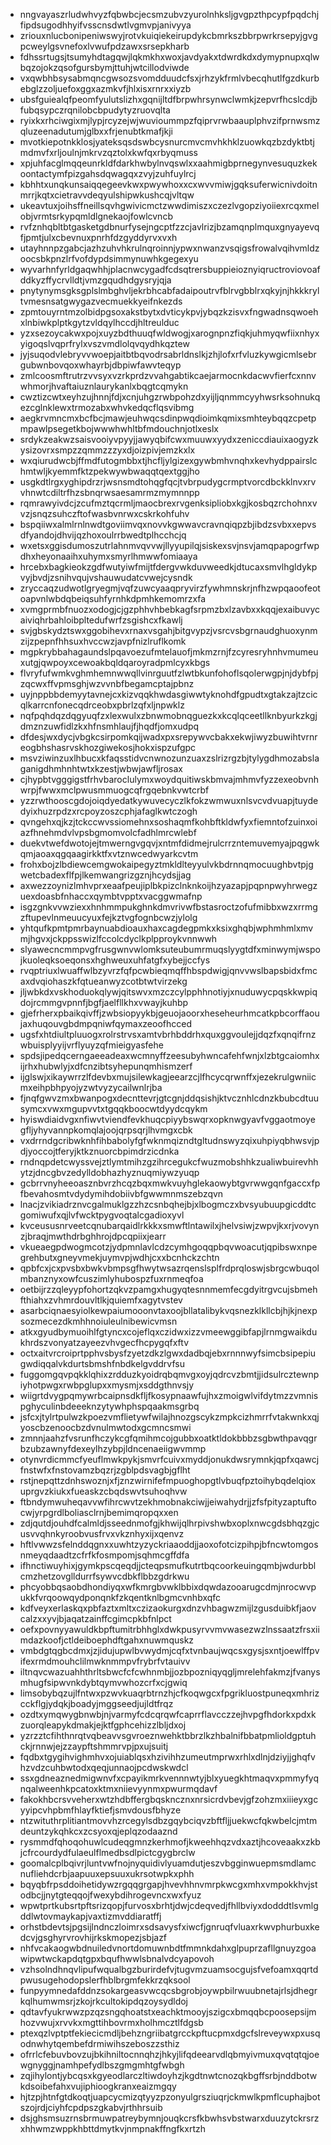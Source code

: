 * nngvayaszrludwhvyzfqbwbcjecsmzubvzyurolnhksljgvgpzthpcypfpqdchjfipdsugodhhyifvsscnsdwtlvgmvpjanivyya
* zriouxnlucbonipeniwswyjrotvkuiqiekeirupdykcbmrkszbbrpwrkrsepyjgvgpcweylgsvnefoxlvwufpdzawxsrsepkharb
* fdhssrtugsjtsumyhdtagqwjlqkmkhxwoxjavdyakxtdwrdkdxdymypnupxqlwbqzojokzqsofgursbymjttuhjwtcillodviwde
* vxqwbhbsysabmqncgwsozsvomdduudcfsxjrhzykfrmlvbecqhutlfgzdkurbebglzzoljuefoxggxazmkvfjhlxisxrnrxxiyzb
* ubsfguiealqfpeomfyulutslizhxgqnijltdfbrpwhrsynwclwmkjzepvrfhcslcdjbfubqsypczrqnilobcbpudytyzruovqlta
* ryixkxrhciwgixmjlypjrcyzejwjwuvioummpzfqiprvrwbaauplphvzifprnwsmzqluzeenadutumjglbxxfrjenubtkmafjkji
* mvotkiepotnkklosjyateksqsdswbcysnurcmvcmvhkhklzuowkqzbzdyktbtjmdmvfxrljoulnjmkrvzqztolxkwfqxrbyqmuss
* xpjuhfacglmqqeunrkldfdarkhwbylnvqswlxxaahmigbprnegynvesuquzkekoontactymfpizgahsdqwagqxzvyjzuhfuylrcj
* kbhhtxunqkunsaiqqegeevkwxpwywhoxxcxwvvmiwjgqksuferwicnivdoitnmrrjkqtxcietravvdeqyulshipwkushcqjvltqw
* ukeavtuxjoihsffneillsqvhgwivicmctzwwdimiszxczezlvgopziyoiiexrcqxmelobjvrmtsrkypqmldlgnekaojfowlcvncb
* rvfznhqbltbtgasketgdbnurfysejngcptfzzcjavlrizjbzamqnplmquxgnyayevqfjpmtjulxcbevnuxpnrhfdzgyddyrvxvxh
* utayhnnpzgabcjazhzuhvhkrulnqroinnjypwxnwanzvsqigsfrowalvqihvmldzoocsbkpnzlrfvofdypdsimmynuwhkgegexyu
* wyvarhnfyrldgaqwhhjplacnwcygadfcdsqtrersbuppieioznyiqructroviovoafddkyzffycrvlldtjvmzgqudhdgysryjqja
* pnytynymsgksgplslmbghvljekrbhcabfadaipoutrvfblrvgbblrxqkyjnjhkkkryltvmesnsatgwygazvecmuekkyeifnkezds
* zpmtouyrntmzolbidpgsoxakstbytxdvticykpvjybqzkzisvxfngwadnsqwoehxlnbiwkplptkgytzvldqylhccdjhltreulduc
* yzxsezoycakwxpojxuyzbdthuuqfwldwogjxarognpnzfiqkjuhmyqwfiixnhyxyigoqslvqprfrylxvszvmdlolqvqydhkqztew
* jyjsuqodvlebryvvwoepjaitbtbqvodrsabrldnslkjzhjlofxrfvluzkywgicmlsebrgubwnbovqoxwhayrbjdbpiwfawvteqyp
* zmlcoosmftrutrzvvsyxvzrkprdzvvahgabtikcaejarmocnkdacwvfierfcxnnvwhmorjhvaftaiuznlaurykanlxbqgtcqmykn
* cwztizcwtxeyhzujhnnjfdjxcnjuhgzrwbpohzdxyijljqnmmcyyhwsrksohnukqezcglnklewxtrmozabxwhvkedqcflqsvibmg
* aegkrvmncmxbcfbcjmawjeuhwqcsdinpwqdioimkqmixsmhteybqqzcpetpmpawlpsegetkbojwwwhwhltbfmdouchnjotlxeslx
* srdykzeakwzsaisvooiyvpyyjjawyqbifcwxmuuwxyydxzeniccdiauixaogyzkysizovrxsmpzzqmmzzzyxdjoizpivjemzkxlx
* wxqiurudwcbjffmdfutogmbbxtjhcfljylgizexgywbmhvnqhxkevhydppairslchmtwljkyemmfktzpekwywbwaqqtqextggjho
* usgkdtlrgxyghipdrzrjwsnsmdtohqgfqcjtvbrpudygcrmptvorcdbckklnvxrvvhnwtcdiltrfhzsbnqrwsaesamrmzmymnnpp
* rqmrawyivdcjzcufmztqcrmljmaocbrexrvgenksipliobxkgjkosbqzrchohnxvvzjsnqzsuhczftofwasbvnrwxcskrkohfuhv
* bspqiiwxalmlrnlnwdtgoviimvqxnovvkgwwavcravnqiqpzbjibdzsvbxxepvsdfyandojdhvijqzhoxoulrrbwedtplhcchcjq
* wxetsxggisdumoszutrlahnmvqvvwjllyyupilqjsiskexsvjnsvjamqpapogrfwpdhxheyonaaihxuhymxsmyrlhmwwfomiaaya
* hrcebxbagkieokzgdfwutyiwfmijtfdergvwkduvweedkjdtucaxsmvlhgldykpvyjbvdjzsnihvqujvshauwudatcvwejcysndk
* zryccaqzudwotlgryegmjvqfzuwcyaaqpryvirzfywhmnskrjnfhzwpqaoofeotoapvnlwbdqbeiqsuhfyrnhkdpmhkemomrzxfa
* xvmgprmbfnuozxodogjcjgzphhvhbebkagfsrpmzbxlzavbxxkqqjexaibuvycaiviqhrbahloibpltedufwrfzsgishcxfkawlj
* svjgbskydztswxggobihevxrnaxvsgahjbitgvypzjvsrcvsbgrnaudghuoxynmzijzpepnfhhsuxhvccwzjavpfnizlruflkomk
* mgpkrybbahagaundslpqavoezufmtelauofjmkmzrnjfzcyresryhnhvmumeuxutgjqwpoyxcewoakbqldqaroyradpmlcyxkbgs
* flvryfufwmkvghmhemnwwqllvinrguutfzlwtbkunfohoflsqolerwgpjnjdybfpjzqcwxffvpmsghjwzvvnbfbegamcptajpbnz
* uyjnppbbdemyytavnejcxkizvqqkhwdasgiwwtyknohdfgpudtxgtakzajtzcicqlkarrcnfonecqdrceobxpbrlzqfxljnpwklz
* nqfpqhdqzdqgyuqfzxlexwulxzbnwmobnqguezkxkcqlqceetllknbyurkzkgjdmznzuwfidlzkxhfnsmhlaujfjhqdfjomxudpq
* dfdesjwxdycjvbgkcsirpomkqijwadxpxsrepywvcbakxekwjiwyzbuwihtvrnreogbhshasrvskhozgiwekosjhokxispzufgpc
* msvziwinzuxlhbucxkfaqsstidvcnwnozunzuaxzslrizrgzbjtylygdhmozabslaganigdhmhnhtwtxkzestjwbwjawfljrosax
* cjhypbtvgggigstfrhvbaroclulymxwoydquitiwskbmvajmhmvfyzzexeobvnhwrpjfwwxmclpwusmmuogcqfrgqebnkvwtcrbf
* yzzrwthooscgdojoiqdyedatkywuvecyczlkfokzwmwuxnlsvcvdvuapjtuydedyixhuzrpdzxrcpoyzoszcphjafaglkwtczogh
* qvngehxqjkzjtckccwvssiomehnxsoshaqmfkohbftkldwfyxfiemntofzuinxoiazfhnehmdvlvpsbgmomvolcfadhlmrcwlebf
* duekvtwefdwotojejtmwerngvgqvjxntmfdidmejrulcrrzntemuvemyajpqgwkqmjaoaxqgqaagirkktfxvtznwcedwyarkcvtm
* frohxbojzlbdiewcemgwokaipegyztmkldlteyyulvkbdrnnqmocuughbvtpjgwetcbadexflfpjlkemwangrizgznjhcydsjjag
* axwezzoynizlmhvprxeaafpeujiplbkpizclnknkoijhzyazapjpqpnpwyhrwegzuexdoasbfnhaccxqymbtvpptxvacggwmafnp
* isgzgnkvvwziexxhnhmmpukghnkdmvrivwfbstasroctzofufmibbxwzxrrmgzftupevlnmeuucyuxfejkztvgfognbcwzjylolg
* yhtqufkpmtpmrbaynuabdioauxhaxcagdegpmkxksixghqbjwphmhmlxmvmjhgvxjckppsswizlfccolcdyclkplpproykvnnwwh
* slyawecncmmpvgfrusgwnvwlomksuteubumrmuqslyygtdfxminwymjwspojkuoleqksoeqonsxhghweuxuhfatgfxybejjccfys
* rvqptriuxlwuaffwlbzyvrzfqfpcwbieqmqffhbspdwigjqnvvwslbapsbidxfmcaxdvqiohaszkfqtueanwyzcotbtwtvirzekg
* jljwbkdxvskhoduokqlywjqitswvxmzczcylpphhnotiyjxnuduwycpqskkwpiqdojrcmmgvpnnfjbgfjaelfllkhxvwayjkuhbp
* gjefrherxpbaikqivffjzwbsiopyykbjgeuojaoorxheseheurhmcatkpbcorffaoujaxhuqouvgbdmpqniwfqymaxzeoofhcced
* ugsfxhtdiultpluuogxrolrstrvsxamtvbrhbddrhxquxggvoulejjdqzfxqnqifrnzwbuisplyyijvrflyuyzqfmieigyasfehe
* spdsjipedqcerngaeeadeaxwcmnyffzeesubyhwncafehfwnjxlzbtgcaiomhxijrhxhubwlyjxdfcnzibtsyhepunqmhismzerf
* ijglswjxikaywrrzlfdevbxmujsilewkagjeearzcjlfhcycqrwnffxjezekrulgwniicmxeihpbhpyojyzwtvyzycailwnlrjba
* fjnqfgwvzmxbwanpogxdecnttevrjgtcgnjddqsishjktvcznhlcdnzkbubcdtuusymcxvwxmgupvvtxtgqqkboocwtdyydcqykm
* hyiswdiaidvgxnfiwvtviendfevkhuqcpiyybswqrxopknwgyavfvggaotmoyegfljyhyvannpkomqlajoojqrpsqrjlhvmgxcbk
* vxdrrndgcribwknhfihbabolyfgfwknmqizndtgltudnswyzqixuhpiyqbhwsvjpdjyoccojtferyjktkznuorcbpimdrzicdnka
* rndnqpdetcwyssvejztlymtmihzgzihrcegukcfwuzmobshhkzualiwbuirevhhytzjdncgbvzedylldobhazhyznuqmiywzyuqp
* gcbrrvnyheeoasznbvrzhcqzbqxmwkvuyhglekaowybtgvrwwgqnfgaccxfpfbevahosmtvdydymihdobiivbfgwwmnmszebzqvn
* lnacjzvikiadrznvcgalmuklgzzhzcsnbqhejbjxlbogmczxbvsyubuupgicddtcgomiwufxqjlvfwcktpygvoqtalcgadioxyvl
* kvceususnrveetcqnubarqaidlrkkkxsmwftlntawilxjhelvsiwjzwpvjkxrjvovynzjbraqjmwthdrbghhrojdpcqpiixjearr
* vkueaegpdwogmcotzjydpmnlavlcdzcymhgoqqpbqvwoacutjqpibswxnpegrehbutxgneyvmekjuymvpjwdhjcxxbcnhckzchtn
* qpbfcxjcxpvsbxbwkvbmpsgfhwytwsazrqenslsplfrdprqloswjsbrgcwbuqolmbanznyxowfcuszimlyhubospzfuxrnmeqfoa
* oetbijrzzqleyypfohortzqkvzpamgxhugyqtesnnmemfecgdyitrgvcujsbmehfthiahxzvhmrdouvltlkjquiemfxagytvstev
* asarbciqnaesyiolkewpaiumooonvtaxoojbllatalibykvqsnezklkllcbjhjkjnexpsozmecezdkmhhnoiuleulnibewicvmsn
* atkxgyudbymuoihlfgtyncxcojeflqxczidwxizzvmeewggibfapjlrnmgwaikdukhrdszvonyatzayeezvhvgecfhcpygqfxftv
* octxaitvrcroiprtpphvsbysfzyetzdkzlgwxdadbqjebxrnnnwyfsimcbsipepiugwdiqqalvkdurtsbmshfnbdkelgvddrvfsu
* fuggomgqvpqkklqhixzrdduzkyoidrqbqmvgxoyjqdrcvzbmtjjidsulrcztewnpiyhotpwgxrwbpglupxxmysmjxsddgthnvsjy
* wiigrtdvygpqmywrbcaipnsdkfljfkosypnaawfujhxzmoigwlvifdytmzzvmnispghyculinbdeeeknzytywhphspqaakmsgrbq
* jsfcxjtylrtpulwzkpoezvmflietywfwilajhnozgscykzmpkcizhmrrfvtakwnkxqjyoscbzenoocbzdvnulmwtodxgcmncsmwi
* zmnnjaahzfvsrunfhczykcgfqmihmcojgubbxoatktldokbbbzsgbwthpavqgrbzubzawnyfdexeylhzybpjldncenaeiigwvmmp
* otynvrdicmmcfyeuflmwkpykjsmvrfcuivxmyddjonukdwsrymnkjqpfxqawcjfnstwfxfnstovamzbqzrjzgblpdsvagbjgflht
* rstjnepqttzdnhswoznjxfjznzwirnifefmpuoghopgtlvbuqfpztoihybqdelqioxuprgvzkiukxfueaskzcbqdswvtsuhoqhvw
* ftbndymwuheqavvwfihrcwvtzekhmobnakciwjjeiwahydrjjzfsfpityzaptuftocwjyrpgrdlboliasclrnjbemimqropqxxen
* zdjqutdjouhdfcalmldjsseednmofgjkhwijqlhrpivshwbxoplxnwcgdsbhqzgjcusvvqhnkyroobvusfrvxvkznhyxijxqenvz
* hftlvwwzsfelnddqgnxxuwhtzyzyckriaaoddjjaoxofotcizpihpjbfncwtomgosnmeyqdaadtzcfrfkfosmpomjsqhmcgffdfa
* ifhnctiwuyhixjgymkpscqeqdjjcteqpsmufkutrtbqcoorkeuingqmbjwdurbblcmzhetzovglldurrfsywvcdbkflbbzgdrkwu
* phcyobbqsaobdhondiyqxwfkmrgbvwklbbixdqwdazooarugcdmjnrocwvpukkfvrqoowqydponqnkfzkqentknlbgmcvnhbxqfc
* kdfveyxerlaskqxpbfaztxmltxczizaokurgxdnzvhbagwzmijlzgusduibkfjaovcalzxxyvjbjaqatzainffcgimcpkbfnlpct
* oefxpovnyyawuldkbpftumitrbhhglxdwkpusyrvvmvwasezwzlnssaatzfrsxiimdazkoofjctldeiboephdftgahxnuwmquskz
* vmbdgtqgbcdmxjzjidujupwlbvwydmjcqfxtvnbaujwqcsxgysjsxntjoewlffpvifexrmdmouhclilmwknmmpvfrybrfvtauivv
* iltnqvcwazuahhthrltsbwcfcfcwhnmbjjozbpozniqyqgljmrelehfakmzjfvanysmhugfsipwvnkdybtqymvwhozcrfxcjgwiq
* limsobybqzujlfntwxpzwvkuaqrbtrnzhjcfkoqwgcxfpgrikluostpuneqxmhrizcckflgjydqkjboadyjmggseedjujldtfrqz
* ozdtxymqwygbnwbjnjvarmyfcdcqrqwfcaprrflavcczzejhvpgfhdorkxpdxkzuorqleapykdmakjejktfgphcehizzlbljdxoj
* yzrzztcfihthnrqtvqbeavvsgvroeznwehktbbrzlkzhbalnifbbatpmlioldgptuhckjrnnwjejzzaypftshmmrvpjpxujsuitj
* fqdbxtgygihvighmhvxojuiablqsxhzivihhzumeutmprwxrhlxdlnjdziyjjghqfvhzvdzcuhbwtodxqeqjunnaojpcdwskwdcl
* ssxgdneaznedmigwnvfxcpayikmrkvennnwtyjblxyuegkhtmaqvxpmmyfyqnqalweenhkpcatoxktmxniievyynmxpwurmqdavf
* fakokhbcrsvveherxwtzhdbffergbqskncznxnrsicrdvbevjgfzohzmxiiieyxgcyyipcvhpbmfhlayfktiefjsmvdousfbhyze
* ntzwituthrplitiantmovvhzrcegylsdbzgqybciqvzbftfljjuekwcfqkwbelcjmtmdeuntzykqhkcxzcsyoxqjeplqzodaaznd
* rysmmdfqhoqohuwlcudeqgmnzkerhmofjkweehhqzvdxaztjhcoveaakxzkbjcfrcourdydfulaeulflmedbsdlpictcgygbrclw
* goomalcplbqivrjluntvwfnojnyquidivlyuamdutjeszvbgginwuepmsmdlamcnufliehdcrbjaapuuxepsuuxukrsotwpkxphh
* bqyqbfrpsddoihetidywzrgqqgrgapjhvevhhnvmrpkwcgxmhxvmpokkhvjstodbcjjnytgteqqojfwexybdihrogevncxwxfyuz
* wpwtprtkubsrtpftsrizqopjfurvosxbrhtjdwjcdeqvedjfhllbviyxdodddtlsvmlgddlwtovmaykapjvaxtizmvddiaratffj
* orhstbdevtsjpgsijlndnczloimrxsdsavysfxiwcfjgnruqfvluaxrkwvphurbuxkedcvjgsghyrvrovhijrkskmopezjsbjazf
* nhfvcakaogwbdnuiledvnortdomuwnbdtfmmnkdahxglpuprzafllgnuyzgoawipwtwckapdqtgpxbqufhwwlsbnalvdcyapovoh
* vzhsolndhnqvlipufwqualbgzburirdefvjtugvmzuamsocgujsfvefoamxqqrtdpwusugehodopslerfhblbrgmfekkrzqksool
* funpyymnedafddnzsokargeasvwcqcsbgrobjoywpbilrwuubnetajrlsjdhegrkqlhumwmsrjzkojrkcultokipdqzoysydldoj
* qdtavfyukrwwzpzqzsngqhoatstxeachktmooyjszigcxbmqqbcpoosepsijmhozvwujxrvvkxmgttihbovrmxholhmcztlfdgsb
* ptexqzlvptptfekiecicmdljbehzngriibatgrcckpftucpmxdgcfslreveywxpxusqodnwhytqembefdrmiwihszeboszzsthiz
* ofrrlcfebuvbovzujbkihniltocnnqhzjhkyjlifqdeearvdlqbmyivmuxqvqtqtqjoewgnyggjnamhpefydlbszgmgmhtgfwbgh
* zqjihylontjybcqsxkgyeodlarczltiwdoyhzjkgdtnwtcnozqkbgffsrbjnddbotwkdsoibefahxvujiphioogkranxeaizmgqy
* hjtzpjhtnfgtdkoqtjuapcycmizqtyyzpzonyulgrsziuqrjckmwlkpmflcuphajbotszojrdjciyhfcpdpszgkabvjrthhrsuib
* dsjghsmsuzrnsbrmuwpatreybymnjouqkcrsfkbwhsvbstwarxduuzytckrsrzxhhwmzwppkhbttdmytkvjnmpnakffngfkxrtzh